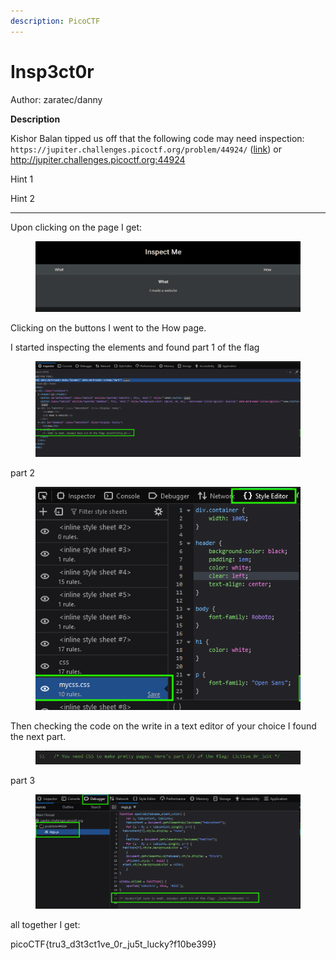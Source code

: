 ```yaml
---
description: PicoCTF
---
```


# Insp3ct0r

Author: zaratec/danny

**Description**

Kishor Balan tipped us off that the following code may need inspection: `https://jupiter.challenges.picoctf.org/problem/44924/` ([link](https://jupiter.challenges.picoctf.org/problem/44924/)) or http://jupiter.challenges.picoctf.org:44924



Hint 1



Hint 2



***

Upon clicking on the page I get:



<figure><img src="../../../.gitbook/assets/image (8).png" alt=""><figcaption></figcaption></figure>

Clicking on the buttons I went to the How page.

I started inspecting the elements and found part 1 of the flag

<figure><img src="../../../.gitbook/assets/image (9).png" alt=""><figcaption></figcaption></figure>

part 2

<figure><img src="../../../.gitbook/assets/image (11).png" alt=""><figcaption></figcaption></figure>

Then checking the code on the write in a text editor of your choice I found the next part.

<figure><img src="../../../.gitbook/assets/image (12).png" alt=""><figcaption></figcaption></figure>

part 3

<figure><img src="../../../.gitbook/assets/image (10).png" alt=""><figcaption></figcaption></figure>

all together I get:

picoCTF{tru3\_d3t3ct1ve\_0r\_ju5t\_lucky?f10be399}
